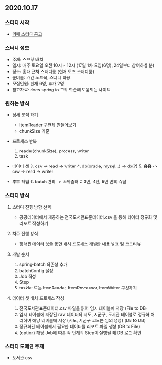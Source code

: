 ## 2020.10.17

### 스터디 시작
- [카페 스터디 공고](https://cafe.naver.com/javachobostudy)

### 스터디 정보
- 주제: 스프링 배치
- 일시: 매주 토요일 오전 10시 ~ 12시
    (17일 1차 모임(6명), 24일부터 참여하실 분)
- 장소: 홍대 근처 스터디룸 (현재 토즈 스터디룸)
- 준비물: 개인 노트북, 스터디 비용
- 모집인원: 현재 6명, 추가 2명
- 참고자료: docs.spring.io 그외 학습에 도움되는 사이트

### 원하는 방식
- 상세 분석 하기
    - ItemReader 구현체 만들어보기
    - chunkSize 기준

- 프로세스 반복
    1. reader(chunkSize), process, writer
    2. task

- 데이터 셋
    3. csv -> read -> writer
    4. db(oracle, mysql...) -> db(?)
    5. **응용** -> crw -> read -> writer

- 추후 작업
    6. batch 관리 -> 스케줄러
    7. 3번, 4번, 5번 반복 숙달

### 스터디 방식
1. 스터디 진행 방향 선택
    - 공공데이터에서 제공하는 전국도서관표준데이터.csv 을 통해 데이터 정규화 및 리포트 작성하기

2. 차주 진행 방식
    - 정해진 데이터 셋을 통한 배치 프로세스 개발한 내용 발표 및 코드리뷰

3. 개발 순서
    1) spring-batch 의존성 추가
    2) batchConfig 설정
    3) Job 작성
    4) Step 
    5) tasklet 또는 ItemReader, ItemProcessor, ItemWriter 구성하기

4. 데이터 셋 배치 프로세스 작성
    1) 전국도서관표준데이터.csv 파일을 읽어 임시 테이블에 저장 (File to DB)
    2) 임시 테이블에 저장된 raw 데이터의 시도, 시군구, 도서관 테이블로 정규화 처리하여 해당 테이블에 저장 (시도, 시군구 코드는 임의 생성) (DB to DB)
    3) 정규화된 테이블에서 필요한 데이터를 리포트 파일 생성 (DB to File)
    4) (option) 해당 Job에 따른 각 단계의 Step이 실행될 때 DB 로그 확인

### 스터디 도메인 주제
- 도서관 csv